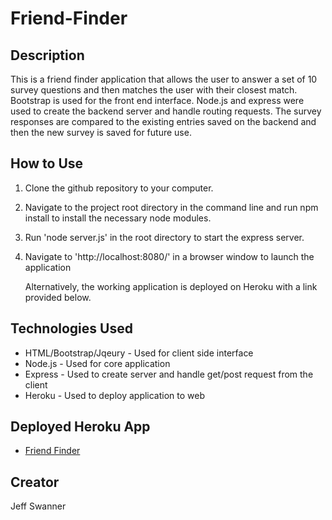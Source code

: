 # Friend-Finder

## Description
This is a friend finder application that allows the user to answer a set of 10 survey questions and then matches the user with their closest match. Bootstrap is used for the front end interface. Node.js and express were used to create the backend server and handle routing requests. The survey responses are compared to the existing entries saved on the backend and then the new survey is saved for future use.

## How to Use
1. Clone the github repository to your computer. 
2. Navigate to the project root directory in the command line and run npm install to install the necessary node modules.
3. Run 'node server.js' in the root directory to start the express server.
4. Navigate to 'http://localhost:8080/' in a browser window to launch the application

    Alternatively, the working application is deployed on Heroku with a link provided below.

## Technologies Used
* HTML/Bootstrap/Jqeury - Used for client side interface
* Node.js - Used for core application
* Express - Used to create server and handle get/post request from the client
* Heroku - Used to deploy application to web

## Deployed Heroku App
* [Friend Finder](https://drive.google.com/file/d/1ERVkJyy2eF_i12j7vZU_-XaTpByN9GHC/view)

## Creator
Jeff Swanner